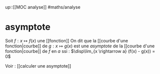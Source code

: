 up::[[MOC analyse]]
#maths/analyse 
# asymptote
Soit $f: x \mapsto f(x)$ une [[fonction]]
On dit que la [[courbe d'une fonction|courbe]] de $g: x \mapsto g(x)$ est une _asymptote_ de la [[courbe d'une fonction|courbe]] de $f$ en $a$ ssi :
$\disp\lim_{x \rightarrow a} (f(x) - g(x)) = 0$

Voir : [[calculer une asymptote]]

